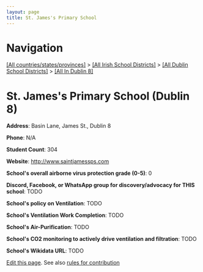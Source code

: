 ```yaml
---
layout: page
title: St. James's Primary School
---
```

# Navigation

[[All countries/states/provinces]](../../../..) > [[All Irish School Districts]](../../..) > [[All Dublin School Districts]](../..) > [[All In Dublin 8]](..)

# St. James's Primary School (Dublin 8)

**Address**: Basin Lane, James St., Dublin 8

**Phone**: N/A

**Student Count**: 304

**Website**: <http://www.saintjamessps.com>

**School's overall airborne virus protection grade (0-5)**: 0

**Discord, Facebook, or WhatsApp group for discovery/advocacy for THIS school**: TODO

**School's policy on Ventilation**: TODO

**School's Ventilation Work Completion**: TODO

**School's Air-Purification**: TODO

**School's CO2 monitoring to actively drive ventilation and filtration**: TODO

**School's Wikidata URL**: TODO


[Edit this page](https://github.com/ventilate-schools/Ireland/edit/main/./Dublin_8/St._James's_Primary_School.md). See also [rules for contribution](../../../contribution-rules/)